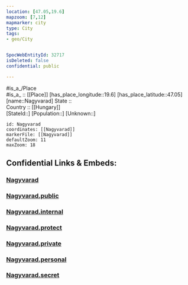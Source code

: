 ```yaml
---
location: [47.05,19.6] 
mapzoom: [7,12] 
mapmarker: city 
type: City
tags:
- geo/City


SpocWebEntityId: 32717
isDeleted: false
confidential: public

---
```

#is_a_/Place  
#is_a_ :: [[Place]] 
[has_place_longitude::19.6] 
[has_place_latitude::47.05] 
[name::Nagyvarad] 
State ::  
Country :: [[Hungary]]  
[StateId::] 
[Population::] 
[Unknown::] 


```leaflet
id: Nagyvarad
coordinates: [[Nagyvarad]] 
markerFile: [[Nagyvarad]] 
defaultZoom: 11 
maxZoom: 18
```


## Confidential Links & Embeds: 

### [Nagyvarad](/_Standards/Earth/Continent/Europe/Europe~East/Hungary/Counties~Hungary/Bács-Kiskun/City/Nagyvarad.md) 

### [Nagyvarad.public](/_public/Earth/Continent/Europe/Europe~East/Hungary/Counties~Hungary/Bács-Kiskun/City/Nagyvarad.public.md) 

### [Nagyvarad.internal](/_internal/Earth/Continent/Europe/Europe~East/Hungary/Counties~Hungary/Bács-Kiskun/City/Nagyvarad.internal.md) 

### [Nagyvarad.protect](/_protect/Earth/Continent/Europe/Europe~East/Hungary/Counties~Hungary/Bács-Kiskun/City/Nagyvarad.protect.md) 

### [Nagyvarad.private](/_private/Earth/Continent/Europe/Europe~East/Hungary/Counties~Hungary/Bács-Kiskun/City/Nagyvarad.private.md) 

### [Nagyvarad.personal](/_personal/Earth/Continent/Europe/Europe~East/Hungary/Counties~Hungary/Bács-Kiskun/City/Nagyvarad.personal.md) 

### [Nagyvarad.secret](/_secret/Earth/Continent/Europe/Europe~East/Hungary/Counties~Hungary/Bács-Kiskun/City/Nagyvarad.secret.md)

